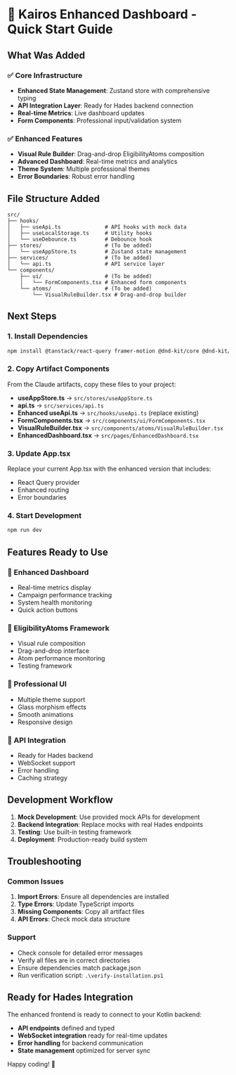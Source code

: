 ﻿# 🚀 Kairos Enhanced Dashboard - Quick Start Guide

## What Was Added

### ✅ Core Infrastructure
- **Enhanced State Management**: Zustand store with comprehensive typing
- **API Integration Layer**: Ready for Hades backend connection
- **Real-time Metrics**: Live dashboard updates
- **Form Components**: Professional input/validation system

### ✅ Enhanced Features
- **Visual Rule Builder**: Drag-and-drop EligibilityAtoms composition
- **Advanced Dashboard**: Real-time metrics and analytics
- **Theme System**: Multiple professional themes
- **Error Boundaries**: Robust error handling

## File Structure Added

```
src/
├── hooks/
│   ├── useApi.ts              # API hooks with mock data
│   ├── useLocalStorage.ts     # Utility hooks
│   └── useDebounce.ts         # Debounce hook
├── stores/                    # (To be added)
│   └── useAppStore.ts         # Zustand state management
├── services/                  # (To be added)  
│   └── api.ts                 # API service layer
└── components/
    ├── ui/                    # (To be added)
    │   └── FormComponents.tsx # Enhanced form components
    └── atoms/                 # (To be added)
        └── VisualRuleBuilder.tsx # Drag-and-drop builder
```

## Next Steps

### 1. Install Dependencies
```bash
npm install @tanstack/react-query framer-motion @dnd-kit/core @dnd-kit/sortable
```

### 2. Copy Artifact Components
From the Claude artifacts, copy these files to your project:

- **useAppStore.ts** → `src/stores/useAppStore.ts`
- **api.ts** → `src/services/api.ts`
- **Enhanced useApi.ts** → `src/hooks/useApi.ts` (replace existing)
- **FormComponents.tsx** → `src/components/ui/FormComponents.tsx`
- **VisualRuleBuilder.tsx** → `src/components/atoms/VisualRuleBuilder.tsx`
- **EnhancedDashboard.tsx** → `src/pages/EnhancedDashboard.tsx`

### 3. Update App.tsx
Replace your current App.tsx with the enhanced version that includes:
- React Query provider
- Enhanced routing
- Error boundaries

### 4. Start Development
```bash
npm run dev
```

## Features Ready to Use

### 🎯 Enhanced Dashboard
- Real-time metrics display
- Campaign performance tracking
- System health monitoring
- Quick action buttons

### 🧪 EligibilityAtoms Framework
- Visual rule composition
- Drag-and-drop interface
- Atom performance monitoring
- Testing framework

### 🎨 Professional UI
- Multiple theme support
- Glass morphism effects
- Smooth animations
- Responsive design

### 🔌 API Integration
- Ready for Hades backend
- WebSocket support
- Error handling
- Caching strategy

## Development Workflow

1. **Mock Development**: Use provided mock APIs for development
2. **Backend Integration**: Replace mocks with real Hades endpoints
3. **Testing**: Use built-in testing framework
4. **Deployment**: Production-ready build system

## Troubleshooting

### Common Issues

1. **Import Errors**: Ensure all dependencies are installed
2. **Type Errors**: Update TypeScript imports
3. **Missing Components**: Copy all artifact files
4. **API Errors**: Check mock data structure

### Support

- Check console for detailed error messages
- Verify all files are in correct directories
- Ensure dependencies match package.json
- Run verification script: `.\verify-installation.ps1`

## Ready for Hades Integration

The enhanced frontend is ready to connect to your Kotlin backend:

- **API endpoints** defined and typed
- **WebSocket integration** ready for real-time updates
- **Error handling** for backend communication
- **State management** optimized for server sync

Happy coding! 🚀
